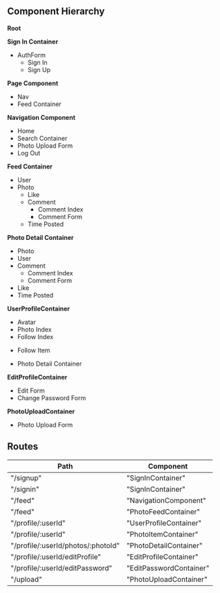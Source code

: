 ## Component Hierarchy
**Root**


**Sign In Container**
- AuthForm
  - Sign In
  - Sign Up

**Page Component**
- Nav
- Feed Container

**Navigation Component**
- Home
- Search Container
- Photo Upload Form
- Log Out

**Feed Container**
- User
- Photo
  - Like
  - Comment
    + Comment Index
    + Comment Form
  - Time Posted

**Photo Detail Container**
- Photo
- User
- Comment
  + Comment Index
  + Comment Form
- Like
- Time Posted

**UserProfileContainer**
- Avatar
- Photo Index
- Follow Index
 + Follow Item
- Photo Detail Container


**EditProfileContainer**
- Edit Form
- Change Password Form

**PhotoUploadContainer**
- Photo Upload Form

## Routes

|Path   | Component   |
|-------|-------------|
| "/signup" | "SignInContainer" |
| "/signin" | "SignInContainer" |
| "/feed" | "NavigationComponent" |
| "/feed" | "PhotoFeedContainer" |
| "/profile/:userId" | "UserProfileContainer" |
| "/profile/:userId" | "PhotoItemContainer" |
| "/profile/:userId/photos/:photoId" | "PhotoDetailContainer" |
| "/profile/:userId/editProfile" | "EditProfileContainer" |
| "/profile/:userId/editPassword" | "EditPasswordContainer" |
| "/upload" | "PhotoUploadContainer" |
